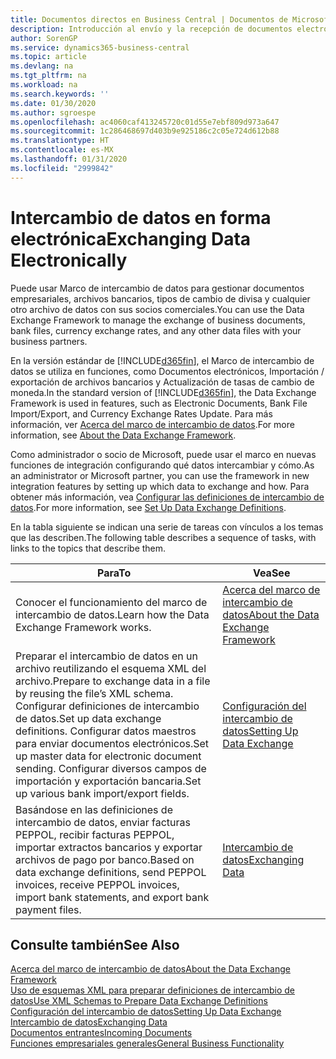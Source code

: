 ```yaml
---
title: Documentos directos en Business Central | Documentos de Microsoft
description: Introducción al envío y la recepción de documentos electrónicos en Business Central.
author: SorenGP
ms.service: dynamics365-business-central
ms.topic: article
ms.devlang: na
ms.tgt_pltfrm: na
ms.workload: na
ms.search.keywords: ''
ms.date: 01/30/2020
ms.author: sgroespe
ms.openlocfilehash: ac4060caf413245720c01d55e7ebf809d973a647
ms.sourcegitcommit: 1c286468697d403b9e925186c2c05e724d612b88
ms.translationtype: HT
ms.contentlocale: es-MX
ms.lasthandoff: 01/31/2020
ms.locfileid: "2999842"
---
```

# <a name="exchanging-data-electronically"></a><span data-ttu-id="682f8-103">Intercambio de datos en forma electrónica</span><span class="sxs-lookup"><span data-stu-id="682f8-103">Exchanging Data Electronically</span></span>
<span data-ttu-id="682f8-104">Puede usar Marco de intercambio de datos para gestionar documentos empresariales, archivos bancarios, tipos de cambio de divisa y cualquier otro archivo de datos con sus socios comerciales.</span><span class="sxs-lookup"><span data-stu-id="682f8-104">You can use the Data Exchange Framework to manage the exchange of business documents, bank files, currency exchange rates, and any other data files with your business partners.</span></span>

<span data-ttu-id="682f8-105">En la versión estándar de [!INCLUDE[d365fin](includes/d365fin_md.md)], el Marco de intercambio de datos se utiliza en funciones, como Documentos electrónicos, Importación / exportación de archivos bancarios y Actualización de tasas de cambio de moneda.</span><span class="sxs-lookup"><span data-stu-id="682f8-105">In the standard version of [!INCLUDE[d365fin](includes/d365fin_md.md)], the Data Exchange Framework is used in features, such as Electronic Documents, Bank File Import/Export, and Currency Exchange Rates Update.</span></span> <span data-ttu-id="682f8-106">Para más información, ver [Acerca del marco de intercambio de datos](across-about-the-data-exchange-framework.md).</span><span class="sxs-lookup"><span data-stu-id="682f8-106">For more information, see [About the Data Exchange Framework](across-about-the-data-exchange-framework.md).</span></span>

<span data-ttu-id="682f8-107">Como administrador o socio de Microsoft, puede usar el marco en nuevas funciones de integración configurando qué datos intercambiar y cómo.</span><span class="sxs-lookup"><span data-stu-id="682f8-107">As an administrator or Microsoft partner, you can use the framework in new integration features by setting up which data to exchange and how.</span></span> <span data-ttu-id="682f8-108">Para obtener más información, vea [Configurar las definiciones de intercambio de datos](across-how-to-set-up-data-exchange-definitions.md).</span><span class="sxs-lookup"><span data-stu-id="682f8-108">For more information, see [Set Up Data Exchange Definitions](across-how-to-set-up-data-exchange-definitions.md).</span></span>

<span data-ttu-id="682f8-109">En la tabla siguiente se indican una serie de tareas con vínculos a los temas que las describen.</span><span class="sxs-lookup"><span data-stu-id="682f8-109">The following table describes a sequence of tasks, with links to the topics that describe them.</span></span>  

|<span data-ttu-id="682f8-110">Para</span><span class="sxs-lookup"><span data-stu-id="682f8-110">To</span></span>|<span data-ttu-id="682f8-111">Vea</span><span class="sxs-lookup"><span data-stu-id="682f8-111">See</span></span>|  
|--------|---------|  
|<span data-ttu-id="682f8-112">Conocer el funcionamiento del marco de intercambio de datos.</span><span class="sxs-lookup"><span data-stu-id="682f8-112">Learn how the Data Exchange Framework works.</span></span>|[<span data-ttu-id="682f8-113">Acerca del marco de intercambio de datos</span><span class="sxs-lookup"><span data-stu-id="682f8-113">About the Data Exchange Framework</span></span>](across-about-the-data-exchange-framework.md)|  
|<span data-ttu-id="682f8-114">Preparar el intercambio de datos en un archivo reutilizando el esquema XML del archivo.</span><span class="sxs-lookup"><span data-stu-id="682f8-114">Prepare to exchange data in a file by reusing the file’s XML schema.</span></span> <span data-ttu-id="682f8-115">Configurar definiciones de intercambio de datos.</span><span class="sxs-lookup"><span data-stu-id="682f8-115">Set up data exchange definitions.</span></span> <span data-ttu-id="682f8-116">Configurar datos maestros para enviar documentos electrónicos.</span><span class="sxs-lookup"><span data-stu-id="682f8-116">Set up master data for electronic document sending.</span></span> <span data-ttu-id="682f8-117">Configurar diversos campos de importación y exportación bancaria.</span><span class="sxs-lookup"><span data-stu-id="682f8-117">Set up various bank import/export fields.</span></span>|[<span data-ttu-id="682f8-118">Configuración del intercambio de datos</span><span class="sxs-lookup"><span data-stu-id="682f8-118">Setting Up Data Exchange</span></span>](across-set-up-data-exchange.md)|  
|<span data-ttu-id="682f8-119">Basándose en las definiciones de intercambio de datos, enviar facturas PEPPOL, recibir facturas PEPPOL, importar extractos bancarios y exportar archivos de pago por banco.</span><span class="sxs-lookup"><span data-stu-id="682f8-119">Based on data exchange definitions, send PEPPOL invoices, receive PEPPOL invoices, import bank statements, and export bank payment files.</span></span>|[<span data-ttu-id="682f8-120">Intercambio de datos</span><span class="sxs-lookup"><span data-stu-id="682f8-120">Exchanging Data</span></span>](across-exchange-data.md)|  

## <a name="see-also"></a><span data-ttu-id="682f8-121">Consulte también</span><span class="sxs-lookup"><span data-stu-id="682f8-121">See Also</span></span>  
[<span data-ttu-id="682f8-122">Acerca del marco de intercambio de datos</span><span class="sxs-lookup"><span data-stu-id="682f8-122">About the Data Exchange Framework</span></span>](across-about-the-data-exchange-framework.md)  
[<span data-ttu-id="682f8-123">Uso de esquemas XML para preparar definiciones de intercambio de datos</span><span class="sxs-lookup"><span data-stu-id="682f8-123">Use XML Schemas to Prepare Data Exchange Definitions</span></span>](across-how-to-use-xml-schemas-to-prepare-data-exchange-definitions.md)  
[<span data-ttu-id="682f8-124">Configuración del intercambio de datos</span><span class="sxs-lookup"><span data-stu-id="682f8-124">Setting Up Data Exchange</span></span>](across-set-up-data-exchange.md)  
[<span data-ttu-id="682f8-125">Intercambio de datos</span><span class="sxs-lookup"><span data-stu-id="682f8-125">Exchanging Data</span></span>](across-exchange-data.md)  
[<span data-ttu-id="682f8-126">Documentos entrantes</span><span class="sxs-lookup"><span data-stu-id="682f8-126">Incoming Documents</span></span>](across-income-documents.md)  
[<span data-ttu-id="682f8-127">Funciones empresariales generales</span><span class="sxs-lookup"><span data-stu-id="682f8-127">General Business Functionality</span></span>](ui-across-business-areas.md)
